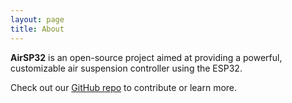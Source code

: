 ```yaml
---
layout: page
title: About
---
```


**AirSP32** is an open-source project aimed at providing a powerful, customizable air suspension controller using the ESP32.

Check out our [GitHub repo](https://github.com/CBX0N/airSP32) to contribute or learn more.
